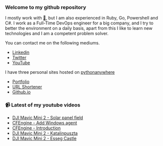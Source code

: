 ### Welcome to my github repository

I mostly work with [:snake:](https://www.python.org/), but I am also experienced in Ruby, Go, Powershell and C#. I work as a Full-Time DevOps engineer for a big company, and I try to better the environment on a daily basis, apart from this I like to learn new technologies and I am a competent problem solver.

You can contact me on the following mediums.
- [Linkedin](https://www.linkedin.com/in/r3ap3rpy)
- [Twitter](https://twitter.com/r3ap3rpy)
- [YouTube](https://www.youtube.com/channel/UC1qkMXH8d2I9DDAtBSeEHqg)

I have three personal sites hosted on [pythonanywhere](https://www.pythonanywhere.com/)
- [Portfolio](http://r3ap3rpy.pythonanywhere.com/)
- [URL Shortener](http://shortenpy.pythonanywhere.com/)
- [Github.io](https://r3ap3rpy.github.io/)

### :video_camera: Latest of my youtube videos
<!-- YOUTUBE:START -->
- [DJI Mavic Mini 2 - Solar panel field](https://www.youtube.com/watch?v=E_O_xzbVZds)
- [CFEngine - Add Windows agent](https://www.youtube.com/watch?v=1PVEP0sPrwQ)
- [CFEngine - Introduction](https://www.youtube.com/watch?v=_2QPJLOA4rc)
- [DJI Mavic Mini 2  - Katalinpuszta](https://www.youtube.com/watch?v=IWkmwOpQaF8)
- [DJI Mavic Mini 2 - Esseg Castle](https://www.youtube.com/watch?v=fqZNNnwM9r4)
<!-- YOUTUBE:END -->

